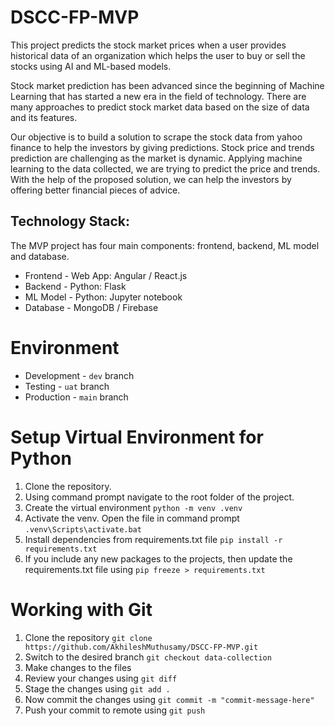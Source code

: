 # DSCC-FP-MVP

This project predicts the stock market prices when a user provides historical data of an organization which helps the user to buy or sell the stocks using AI and ML-based models. 

Stock market prediction has been advanced since the beginning of Machine Learning that has started a new era in the field of technology. There are many approaches to predict stock market data based on the size of data and its features. 

Our objective is to build a solution to scrape the stock data from yahoo finance to help the investors by giving predictions. Stock price and trends prediction are challenging as the market is dynamic. Applying machine learning to the data collected, we are trying to predict the price and trends. With the help of the proposed solution, we can help the investors by offering better financial pieces of advice.

## Technology Stack:
 
The MVP project has four main components: frontend, backend, ML model and database.

* Frontend - Web App: Angular / React.js
* Backend - Python: Flask
* ML Model - Python: Jupyter notebook
* Database - MongoDB / Firebase

# Environment

* Development - `dev` branch
* Testing - `uat` branch
* Production - `main` branch

# Setup Virtual Environment for Python

1. Clone the repository.
2. Using command prompt navigate to the root folder of the project.
3. Create the virtual environment `python -m venv .venv`
4. Activate the venv. Open the file in command prompt `.venv\Scripts\activate.bat`
5. Install dependencies from requirements.txt file `pip install -r requirements.txt`
6. If you include any new packages to the projects, then update the requirements.txt file using `pip freeze > requirements.txt`

# Working with Git

1. Clone the repository `git clone https://github.com/AkhileshMuthusamy/DSCC-FP-MVP.git`
2. Switch to the desired branch `git checkout data-collection`
3. Make changes to the files
4. Review your changes using `git diff`
5. Stage the changes using `git add .`
6. Now commit the changes using `git commit -m "commit-message-here"`
7. Push your commit to remote using `git push`